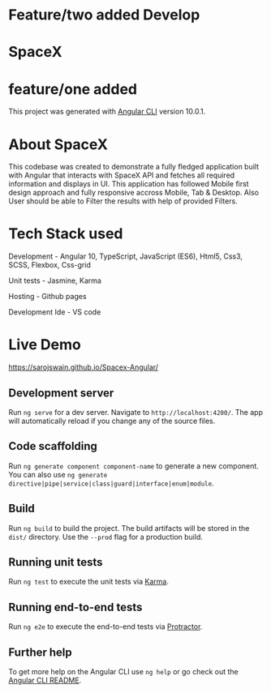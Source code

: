 # Feature/two added Develop

# SpaceX

# feature/one added

This project was generated with [Angular CLI](https://github.com/angular/angular-cli) version 10.0.1.

# About SpaceX

This codebase was created to demonstrate a fully fledged application built with Angular that interacts with SpaceX API 
and fetches all required information and displays in UI. This application has followed Mobile first design approach and
fully responsive accross Mobile, Tab & Desktop. Also User should be able to Filter the results with help of provided Filters.

# Tech Stack used

Development - Angular 10, TypeScript, JavaScript (ES6), Html5, Css3, SCSS, Flexbox, Css-grid

Unit tests - Jasmine, Karma

Hosting - Github pages

Development Ide - VS code



# Live Demo

https://sarojswain.github.io/Spacex-Angular/



## Development server

Run `ng serve` for a dev server. Navigate to `http://localhost:4200/`. The app will automatically reload if you change any of the source files.

## Code scaffolding

Run `ng generate component component-name` to generate a new component. You can also use `ng generate directive|pipe|service|class|guard|interface|enum|module`.

## Build

Run `ng build` to build the project. The build artifacts will be stored in the `dist/` directory. Use the `--prod` flag for a production build.

## Running unit tests

Run `ng test` to execute the unit tests via [Karma](https://karma-runner.github.io).

## Running end-to-end tests

Run `ng e2e` to execute the end-to-end tests via [Protractor](http://www.protractortest.org/).

## Further help

To get more help on the Angular CLI use `ng help` or go check out the [Angular CLI README](https://github.com/angular/angular-cli/blob/master/README.md).
